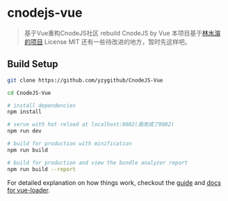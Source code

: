 # cnodejs-vue

> 基于Vue重构CnodeJS社区
> rebuild CnodeJS by Vue 
> 本项目基于[林水溶的项目](https://github.com/shuiRong/VueCnodeJS) License MIT
> 还有一些待改进的地方，暂时先这样吧。
## Build Setup

``` bash
git clone https://github.com/yzygithub/CnodeJS-Vue

cd CnodeJS-Vue

# install dependencies
npm install

# serve with hot reload at localhost:8082(我改成了8082)
npm run dev

# build for production with minification
npm run build

# build for production and view the bundle analyzer report
npm run build --report
```

For detailed explanation on how things work, checkout the [guide](http://vuejs-templates.github.io/webpack/) and [docs for vue-loader](http://vuejs.github.io/vue-loader).


